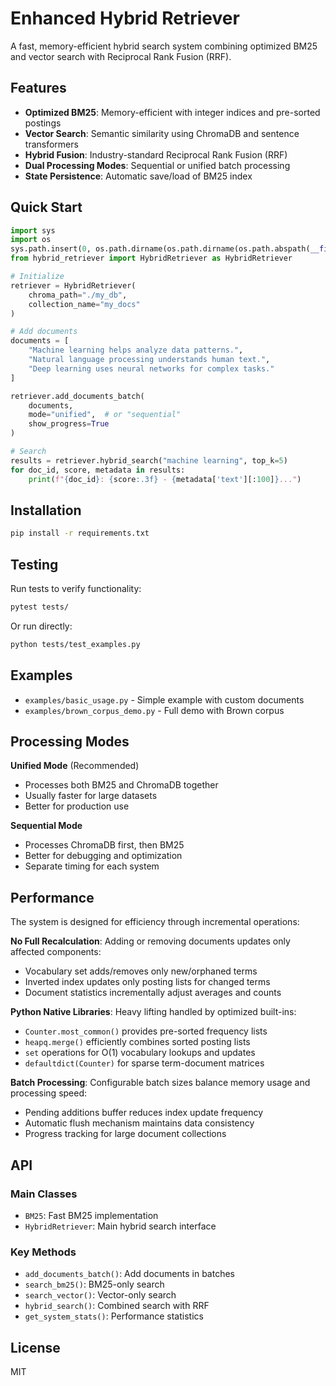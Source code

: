 # Enhanced Hybrid Retriever

A fast, memory-efficient hybrid search system combining optimized BM25 and vector search with Reciprocal Rank Fusion (RRF).

## Features

- **Optimized BM25**: Memory-efficient with integer indices and pre-sorted postings
- **Vector Search**: Semantic similarity using ChromaDB and sentence transformers  
- **Hybrid Fusion**: Industry-standard Reciprocal Rank Fusion (RRF)
- **Dual Processing Modes**: Sequential or unified batch processing
- **State Persistence**: Automatic save/load of BM25 index

## Quick Start

```python
import sys
import os
sys.path.insert(0, os.path.dirname(os.path.dirname(os.path.abspath(__file__))))
from hybrid_retriever import HybridRetriever as HybridRetriever

# Initialize
retriever = HybridRetriever(
    chroma_path="./my_db",
    collection_name="my_docs"
)

# Add documents
documents = [
    "Machine learning helps analyze data patterns.",
    "Natural language processing understands human text.",
    "Deep learning uses neural networks for complex tasks."
]

retriever.add_documents_batch(
    documents,
    mode="unified",  # or "sequential"
    show_progress=True
)

# Search
results = retriever.hybrid_search("machine learning", top_k=5)
for doc_id, score, metadata in results:
    print(f"{doc_id}: {score:.3f} - {metadata['text'][:100]}...")
```

## Installation

```bash
pip install -r requirements.txt
```

## Testing

Run tests to verify functionality:

```bash
pytest tests/
```

Or run directly:
```bash
python tests/test_examples.py
```

## Examples

- `examples/basic_usage.py` - Simple example with custom documents
- `examples/brown_corpus_demo.py` - Full demo with Brown corpus

## Processing Modes

**Unified Mode** (Recommended)
- Processes both BM25 and ChromaDB together
- Usually faster for large datasets
- Better for production use

**Sequential Mode**  
- Processes ChromaDB first, then BM25
- Better for debugging and optimization
- Separate timing for each system

## Performance

The system is designed for efficiency through incremental operations:

**No Full Recalculation**: Adding or removing documents updates only affected components:
- Vocabulary set adds/removes only new/orphaned terms
- Inverted index updates only posting lists for changed terms  
- Document statistics incrementally adjust averages and counts

**Python Native Libraries**: Heavy lifting handled by optimized built-ins:
- `Counter.most_common()` provides pre-sorted frequency lists
- `heapq.merge()` efficiently combines sorted posting lists
- `set` operations for O(1) vocabulary lookups and updates
- `defaultdict(Counter)` for sparse term-document matrices

**Batch Processing**: Configurable batch sizes balance memory usage and processing speed:
- Pending additions buffer reduces index update frequency
- Automatic flush mechanism maintains data consistency
- Progress tracking for large document collections

## API

### Main Classes

- `BM25`: Fast BM25 implementation
- `HybridRetriever`: Main hybrid search interface

### Key Methods

- `add_documents_batch()`: Add documents in batches
- `search_bm25()`: BM25-only search
- `search_vector()`: Vector-only search  
- `hybrid_search()`: Combined search with RRF
- `get_system_stats()`: Performance statistics

## License

MIT
